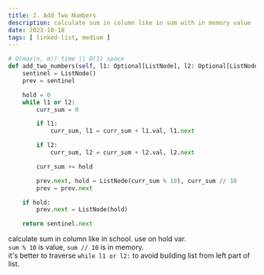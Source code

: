 ```yaml
---
title: 2. Add Two Numbers
description: calculate sum in column like in sum with in memory value
date: 2023-10-18
tags: [ linked-list, medium ] 
---
```


```python
# O(max(n, m)) time || O(1) space
def add_two_numbers(self, l1: Optional[ListNode], l2: Optional[ListNode]) -> Optional[ListNode]:
    sentinel = ListNode()
    prev = sentinel

    hold = 0
    while l1 or l2:
        curr_sum = 0

        if l1:
            curr_sum, l1 = curr_sum + l1.val, l1.next

        if l2:
            curr_sum, l2 = curr_sum + l2.val, l2.next

        curr_sum += hold

        prev.next, hold = ListNode(curr_sum % 10), curr_sum // 10
        prev = prev.next

    if hold:
        prev.next = ListNode(hold)

    return sentinel.next
```

calculate sum in column like in school. use on hold var. \
`sum % 10` is value, `sum // 10` is in memory. \
it's better to traverse `while l1 or l2:` to avoid building list from left part of list.
